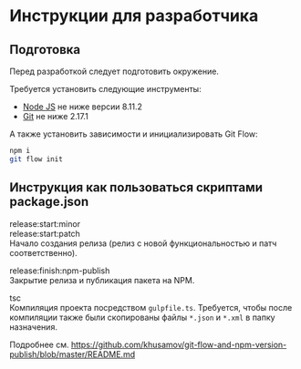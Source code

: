 Инструкции для разработчика
===========================

Подготовка
----------

Перед разработкой следует подготовить окружение.

Требуется установить следующие инструменты:

- [Node JS](nodejs) не ниже версии 8.11.2
- [Git](git) не ниже 2.17.1

А также установить зависимости и инициализировать Git Flow:

```bash
npm i
git flow init
```

Инструкция как пользоваться скриптами package.json
----------------------

release:start:minor  
release:start:patch  
Начало создания релиза (релиз с новой функциональностью и патч соответственно).

release:finish:npm-publish  
Закрытие релиза и публикация пакета на NPM.

tsc  
Компиляция проекта посредством `gulpfile.ts`. Требуется, чтобы после компиляции также были 
скопированы файлы `*.json` и `*.xml` в папку назначения.

Подробнее см.
https://github.com/khusamov/git-flow-and-npm-version-publish/blob/master/README.md

